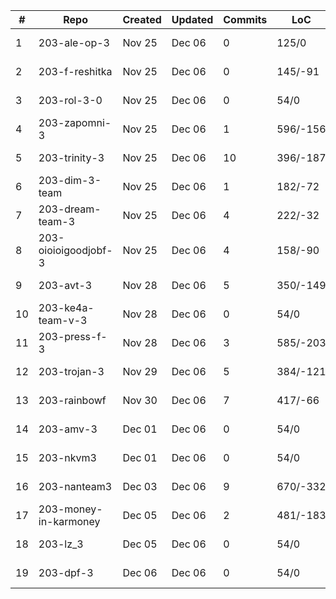 | # | Repo | Created | Updated | Commits | LoC | Сov |
| --- | --- | --- | --- | --- | --- | --- |
| 1 | 203-ale-op-3 | Nov 25 | Dec 06 | 0 | 125/0 | [![codecov](https://codecov.io/gh/kmaooad/203-ale-op-3/branch/master/graph/badge.svg?token=9YWPV10WJO)](https://codecov.io/gh/kmaooad/203-ale-op-3)
| 2 | 203-f-reshitka | Nov 25 | Dec 06 | 0 | 145/-91 | [![codecov](https://codecov.io/gh/kmaooad/203-f-reshitka/branch/master/graph/badge.svg?token=1QPHILTBX9)](https://codecov.io/gh/kmaooad/203-f-reshitka)
| 3 | 203-rol-3-0 | Nov 25 | Dec 06 | 0 | 54/0 | [![codecov](https://codecov.io/gh/kmaooad/203-rol-3-0/branch/master/graph/badge.svg?token=ZL6BH1AEZS)](https://codecov.io/gh/kmaooad/203-rol-3-0)
| 4 | 203-zapomni-3 | Nov 25 | Dec 06 | 1 | 596/-156 | [![codecov](https://codecov.io/gh/kmaooad/203-zapomni-3/branch/master/graph/badge.svg?token=5P0CH9E8RP)](https://codecov.io/gh/kmaooad/203-zapomni-3)
| 5 | 203-trinity-3 | Nov 25 | Dec 06 | 10 | 396/-187 | [![codecov](https://codecov.io/gh/kmaooad/203-trinity-3/branch/master/graph/badge.svg?token=BA5GV55ND3)](https://codecov.io/gh/kmaooad/203-trinity-3)
| 6 | 203-dim-3-team | Nov 25 | Dec 06 | 1 | 182/-72 | [![codecov](https://codecov.io/gh/kmaooad/203-dim-3-team/branch/master/graph/badge.svg?token=XMGV2LIYNQ)](https://codecov.io/gh/kmaooad/203-dim-3-team)
| 7 | 203-dream-team-3 | Nov 25 | Dec 06 | 4 | 222/-32 | [![codecov](https://codecov.io/gh/kmaooad/203-dream-team-3/branch/master/graph/badge.svg?token=4UZ4QCK1ZA)](https://codecov.io/gh/kmaooad/203-dream-team-3)
| 8 | 203-oioioigoodjobf-3 | Nov 25 | Dec 06 | 4 | 158/-90 | [![codecov](https://codecov.io/gh/kmaooad/203-oioioigoodjobf-3/branch/master/graph/badge.svg?token=M1VL9EEFS9)](https://codecov.io/gh/kmaooad/203-oioioigoodjobf-3)
| 9 | 203-avt-3 | Nov 28 | Dec 06 | 5 | 350/-149 | [![codecov](https://codecov.io/gh/kmaooad/203-avt-3/branch/master/graph/badge.svg?token=ZI2WOFA312)](https://codecov.io/gh/kmaooad/203-avt-3)
| 10 | 203-ke4a-team-v-3 | Nov 28 | Dec 06 | 0 | 54/0 | [![codecov](https://codecov.io/gh/kmaooad/203-ke4a-team-v-3/branch/master/graph/badge.svg?token=7VGZ5L9P14)](https://codecov.io/gh/kmaooad/203-ke4a-team-v-3)
| 11 | 203-press-f-3 | Nov 28 | Dec 06 | 3 | 585/-203 | [![codecov](https://codecov.io/gh/kmaooad/203-press-f-3/branch/master/graph/badge.svg?token=4NFWYY9IKN)](https://codecov.io/gh/kmaooad/203-press-f-3)
| 12 | 203-trojan-3 | Nov 29 | Dec 06 | 5 | 384/-121 | [![codecov](https://codecov.io/gh/kmaooad/203-trojan-3/branch/master/graph/badge.svg?token=6TEXB73L73)](https://codecov.io/gh/kmaooad/203-trojan-3)
| 13 | 203-rainbowf | Nov 30 | Dec 06 | 7 | 417/-66 | [![codecov](https://codecov.io/gh/kmaooad/203-rainbowf/branch/master/graph/badge.svg?token=RR910VWB4Z)](https://codecov.io/gh/kmaooad/203-rainbowf)
| 14 | 203-amv-3 | Dec 01 | Dec 06 | 0 | 54/0 | [![codecov](https://codecov.io/gh/kmaooad/203-amv-3/branch/master/graph/badge.svg?token=SB2MOHG8LS)](https://codecov.io/gh/kmaooad/203-amv-3)
| 15 | 203-nkvm3 | Dec 01 | Dec 06 | 0 | 54/0 | [![codecov](https://codecov.io/gh/kmaooad/203-nkvm3/branch/master/graph/badge.svg?token=HOU3AMM0QD)](https://codecov.io/gh/kmaooad/203-nkvm3)
| 16 | 203-nanteam3 | Dec 03 | Dec 06 | 9 | 670/-332 | [![codecov](https://codecov.io/gh/kmaooad/203-nanteam3/branch/master/graph/badge.svg?token=HLELQ4QKB8)](https://codecov.io/gh/kmaooad/203-nanteam3)
| 17 | 203-money-in-karmoney | Dec 05 | Dec 06 | 2 | 481/-183 | [![codecov](https://codecov.io/gh/kmaooad/203-money-in-karmoney/branch/master/graph/badge.svg?token=UhgbdOpKRb)](https://codecov.io/gh/kmaooad/203-money-in-karmoney)
| 18 | 203-lz_3 | Dec 05 | Dec 06 | 0 | 54/0 | [![codecov](https://codecov.io/gh/kmaooad/203-lz_3/branch/master/graph/badge.svg?token=wE1taupze7)](https://codecov.io/gh/kmaooad/203-lz_3)
| 19 | 203-dpf-3 | Dec 06 | Dec 06 | 0 | 54/0 | [![codecov](https://codecov.io/gh/kmaooad/203-dpf-3/branch/master/graph/badge.svg?token=iTZYNL5y80)](https://codecov.io/gh/kmaooad/203-dpf-3)
